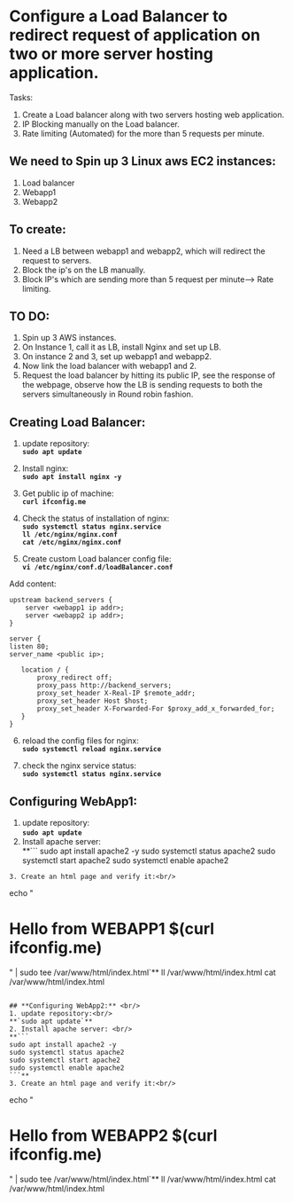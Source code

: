 # Configure a Load Balancer to redirect request of application on two or more server hosting application.
Tasks:
1. Create a Load balancer along with two servers hosting web application.
2. IP Blocking manually on the Load balancer. 
3. Rate limiting (Automated) for the more than 5 requests per minute.

## **We need to Spin up 3 Linux aws EC2 instances:**
1. Load balancer
2. Webapp1
3. Webapp2

## **To create:**

1. Need a LB between webapp1 and webapp2, which will redirect the request to servers.
2. Block the ip's on the LB manually.
3. Block IP's which are sending more than 5 request per minute--> Rate limiting.

## **TO DO:**
1. Spin up 3  AWS instances.
2. On Instance 1, call it as LB, install Nginx and set up LB.
3. On instance 2 and 3, set up webapp1 and webapp2.
4. Now link the load balancer with webapp1 and 2.
5. Request the load balancer by hitting its public IP, see the response of the webpage, observe how the LB is sending requests to both the servers simultaneously in Round robin fashion.

## **Creating Load Balancer:**

1. update repository:<br/>
**`sudo apt update`**
2. Install nginx: <br/>
**`sudo apt install nginx -y`**
3. Get public ip of machine: <br/>
**`curl ifconfig.me`**
4. Check the status of installation of nginx:<br/>
**`sudo systemctl status nginx.service`**<br/>
**`ll /etc/nginx/nginx.conf`**<br/>
**`cat /etc/nginx/nginx.conf`**<br/>

5. Create custom Load balancer config file: <br/>
**`vi /etc/nginx/conf.d/loadBalancer.conf`**

Add content: <br/>
```
upstream backend_servers {
    server <webapp1 ip addr>;
    server <webapp2 ip addr>;
}

server {
listen 80;
server_name <public ip>;

   location / {
       proxy_redirect off;
       proxy_pass http://backend_servers;
       proxy_set_header X-Real-IP $remote_addr;
       proxy_set_header Host $host;
       proxy_set_header X-Forwarded-For $proxy_add_x_forwarded_for;
   }
}
```

6. reload the config files for nginx:<br/>
**`sudo systemctl reload nginx.service`**

7. check the nginx service status:<br/>
  **`sudo systemctl status nginx.service`**


## **Configuring WebApp1:** <br/>
1. update repository:<br/>
**`sudo apt update`**
2. Install apache server: <br/>
**```
sudo apt install apache2 -y
sudo systemctl status apache2
sudo systemctl start apache2
sudo systemctl enable apache2
```**
3. Create an html page and verify it:<br/>
```
echo "<h1>Hello from WEBAPP1 $(curl ifconfig.me)</h1>" | sudo tee /var/www/html/index.html`** 
ll /var/www/html/index.html
cat  /var/www/html/index.html
```

## **Configuring WebApp2:** <br/>
1. update repository:<br/>
**`sudo apt update`**
2. Install apache server: <br/>
**```
sudo apt install apache2 -y
sudo systemctl status apache2
sudo systemctl start apache2
sudo systemctl enable apache2
```**
3. Create an html page and verify it:<br/>
```
echo "<h1>Hello from WEBAPP2 $(curl ifconfig.me)</h1>" | sudo tee /var/www/html/index.html`** 
ll /var/www/html/index.html
cat  /var/www/html/index.html
```

